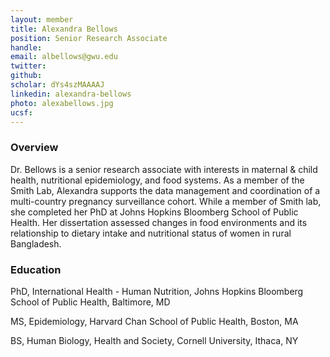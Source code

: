 ```yaml
---
layout: member
title: Alexandra Bellows
position: Senior Research Associate
handle: 
email: albellows@gwu.edu
twitter:
github:
scholar: dYs4szMAAAAJ
linkedin: alexandra-bellows
photo: alexabellows.jpg
ucsf: 
---
```


### Overview

Dr. Bellows is a senior research associate with interests in maternal & child health, nutritional epidemiology, and food systems. As a member of the Smith Lab, Alexandra supports the data management and coordination of a multi-country pregnancy surveillance cohort. While a member of Smith lab, she completed her PhD at Johns Hopkins Bloomberg School of Public Health. Her dissertation assessed changes in food environments and its relationship to dietary intake and nutritional status of women in rural Bangladesh.  

### Education

PhD, International Health - Human Nutrition, Johns Hopkins Bloomberg School of Public Health, Baltimore, MD

MS, Epidemiology, Harvard Chan School of Public Health, Boston, MA

BS, Human Biology, Health and Society, Cornell University, Ithaca, NY

